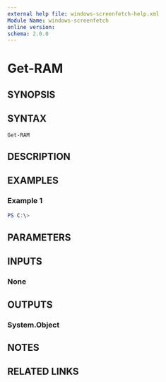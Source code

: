```yaml
---
external help file: windows-screenfetch-help.xml
Module Name: windows-screenfetch
online version:
schema: 2.0.0
---
```


# Get-RAM

## SYNOPSIS


## SYNTAX

```
Get-RAM
```

## DESCRIPTION


## EXAMPLES

### Example 1
```powershell
PS C:\> 
```



## PARAMETERS

## INPUTS

### None

## OUTPUTS

### System.Object
## NOTES

## RELATED LINKS
